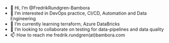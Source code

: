 - 👋 Hi, I’m @FredrikRundgren-Bambora
- 👀 I’m interested in DevOps practice, CI/CD, Automation and Data Engineering
- 🌱 I’m currently learning terraform, Azure DataBricks
- 💞️ I’m looking to collaborate on testing for data-pipelines and data quality
- 📫 How to reach me fredrik.rundgren(at)bambora.com

<!---
FredrikRundgren-Bambora/FredrikRundgren-Bambora is a ✨ special ✨ repository because its `README.md` (this file) appears on your GitHub profile.
You can click the Preview link to take a look at your changes.
--->
